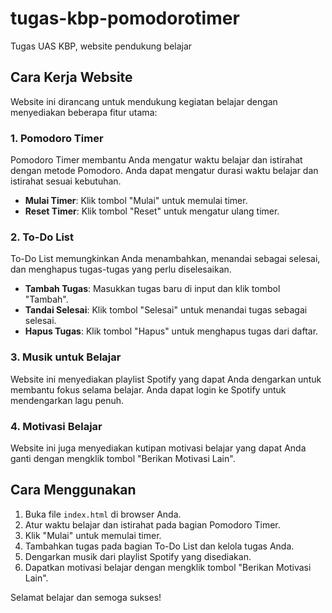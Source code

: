 # tugas-kbp-pomodorotimer

Tugas UAS KBP, website pendukung belajar

## Cara Kerja Website

Website ini dirancang untuk mendukung kegiatan belajar dengan menyediakan beberapa fitur utama:

### 1. Pomodoro Timer

Pomodoro Timer membantu Anda mengatur waktu belajar dan istirahat dengan metode Pomodoro. Anda dapat mengatur durasi waktu belajar dan istirahat sesuai kebutuhan.

- **Mulai Timer**: Klik tombol "Mulai" untuk memulai timer.
- **Reset Timer**: Klik tombol "Reset" untuk mengatur ulang timer.

### 2. To-Do List

To-Do List memungkinkan Anda menambahkan, menandai sebagai selesai, dan menghapus tugas-tugas yang perlu diselesaikan.

- **Tambah Tugas**: Masukkan tugas baru di input dan klik tombol "Tambah".
- **Tandai Selesai**: Klik tombol "Selesai" untuk menandai tugas sebagai selesai.
- **Hapus Tugas**: Klik tombol "Hapus" untuk menghapus tugas dari daftar.

### 3. Musik untuk Belajar

Website ini menyediakan playlist Spotify yang dapat Anda dengarkan untuk membantu fokus selama belajar. Anda dapat login ke Spotify untuk mendengarkan lagu penuh.

### 4. Motivasi Belajar

Website ini juga menyediakan kutipan motivasi belajar yang dapat Anda ganti dengan mengklik tombol "Berikan Motivasi Lain".

## Cara Menggunakan

1. Buka file `index.html` di browser Anda.
2. Atur waktu belajar dan istirahat pada bagian Pomodoro Timer.
3. Klik "Mulai" untuk memulai timer.
4. Tambahkan tugas pada bagian To-Do List dan kelola tugas Anda.
5. Dengarkan musik dari playlist Spotify yang disediakan.
6. Dapatkan motivasi belajar dengan mengklik tombol "Berikan Motivasi Lain".

Selamat belajar dan semoga sukses!
